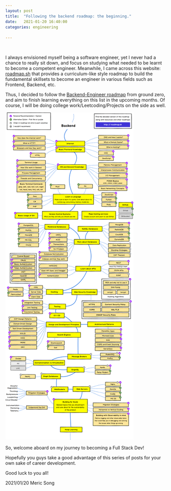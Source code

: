 ```yaml
---
layout: post
title:  "Following the backend roadmap: the beginning."
date:   2021-01-20 16:40:00
categories: engineering

---
```


<br>

I always envisioned myself being a software engineer, yet I never had a chance to really sit down, and focus on studying what needed to be learnt to become a competent engineer. Meanwhile, I came across this website: [roadmap.sh](http://roadmap.sh) that provides a curriculum-like style roadmap to build the fundamental skillsets to become an engineer in various fields such as Frontend, Backend, etc.

Thus, I decided to follow the [Backend-Engineer roadmap](https://roadmap.sh/backend) from ground zero, and aim to finish learning everything on this list in the upcoming months. Of course, I will be doing college work/Leetcoding/Projects on the side as well.
<br>

![Backend-Engineer roadmap](/backend.png)
<br>

So, welcome aboard on my journey to becoming a Full Stack Dev!

Hopefully you guys take a good advantage of this series of posts for your own sake of career development.

Good luck to you all!

2021/01/20 
Meric Song
